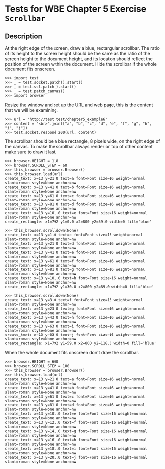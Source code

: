 Tests for WBE Chapter 5 Exercise `Scrollbar`
=======================

Description
-----------

At the right edge of the screen, draw a blue, rectangular scrollbar. 
The ratio of its height to the screen height should be the same as the ratio of
  the screen height to the document height, and its location should reflect the
  position of the screen within the document. 
Hide the scrollbar if the whole document fits onscreen.

    >>> import test
    >>> _ = test.socket.patch().start()
    >>> _ = test.ssl.patch().start()
    >>> _ = test.patch_canvas()
    >>> import browser

Resize the window and set up the URL and web page, this is the content that we will be examining.


    >>> url = 'http://test.test/chapter5_example6'
    >>> content = "<br>".join(["a", "b", "c", "d", "e", "f", "g", "h", "i", "j"])
    >>> test.socket.respond_200(url, content)

The scrollbar should be a blue rectangle, 8 pixels wide, on the right edge of the canvas.
To make the scrollbar always render on top of other content make sure to draw it last.

    >>> browser.HEIGHT = 118
    >>> browser.SCROLL_STEP = 60
    >>> this_browser = browser.Browser()
    >>> this_browser.load(url)
    create_text: x=13 y=21.0 text=a font=Font size=16 weight=normal slant=roman style=None anchor=nw
    create_text: x=13 y=41.0 text=b font=Font size=16 weight=normal slant=roman style=None anchor=nw
    create_text: x=13 y=61.0 text=c font=Font size=16 weight=normal slant=roman style=None anchor=nw
    create_text: x=13 y=81.0 text=d font=Font size=16 weight=normal slant=roman style=None anchor=nw
    create_text: x=13 y=101.0 text=e font=Font size=16 weight=normal slant=roman style=None anchor=nw
    create_rectangle: x1=792 y1=0.0 x2=800 y2=59.0 width=0 fill='blue'
    
    >>> this_browser.scrolldown(None)
    create_text: x=13 y=1.0 text=c font=Font size=16 weight=normal slant=roman style=None anchor=nw
    create_text: x=13 y=21.0 text=d font=Font size=16 weight=normal slant=roman style=None anchor=nw
    create_text: x=13 y=41.0 text=e font=Font size=16 weight=normal slant=roman style=None anchor=nw
    create_text: x=13 y=61.0 text=f font=Font size=16 weight=normal slant=roman style=None anchor=nw
    create_text: x=13 y=81.0 text=g font=Font size=16 weight=normal slant=roman style=None anchor=nw
    create_text: x=13 y=101.0 text=h font=Font size=16 weight=normal slant=roman style=None anchor=nw
    create_rectangle: x1=792 y1=30.0 x2=800 y2=89.0 width=0 fill='blue'

    >>> this_browser.scrolldown(None)
    create_text: x=13 y=3.0 text=f font=Font size=16 weight=normal slant=roman style=None anchor=nw
    create_text: x=13 y=23.0 text=g font=Font size=16 weight=normal slant=roman style=None anchor=nw
    create_text: x=13 y=43.0 text=h font=Font size=16 weight=normal slant=roman style=None anchor=nw
    create_text: x=13 y=63.0 text=i font=Font size=16 weight=normal slant=roman style=None anchor=nw
    create_text: x=13 y=83.0 text=j font=Font size=16 weight=normal slant=roman style=None anchor=nw
    create_rectangle: x1=792 y1=59.0 x2=800 y2=118.0 width=0 fill='blue'
    

When the whole document fits onscreen don't draw the scrollbar.

    >>> browser.HEIGHT = 600
    >>> browser.SCROLL_STEP = 100
    >>> this_browser = browser.Browser()
    >>> this_browser.load(url)
    create_text: x=13 y=21.0 text=a font=Font size=16 weight=normal slant=roman style=None anchor=nw
    create_text: x=13 y=41.0 text=b font=Font size=16 weight=normal slant=roman style=None anchor=nw
    create_text: x=13 y=61.0 text=c font=Font size=16 weight=normal slant=roman style=None anchor=nw
    create_text: x=13 y=81.0 text=d font=Font size=16 weight=normal slant=roman style=None anchor=nw
    create_text: x=13 y=101.0 text=e font=Font size=16 weight=normal slant=roman style=None anchor=nw
    create_text: x=13 y=121.0 text=f font=Font size=16 weight=normal slant=roman style=None anchor=nw
    create_text: x=13 y=141.0 text=g font=Font size=16 weight=normal slant=roman style=None anchor=nw
    create_text: x=13 y=161.0 text=h font=Font size=16 weight=normal slant=roman style=None anchor=nw
    create_text: x=13 y=181.0 text=i font=Font size=16 weight=normal slant=roman style=None anchor=nw
    create_text: x=13 y=201.0 text=j font=Font size=16 weight=normal slant=roman style=None anchor=nw
